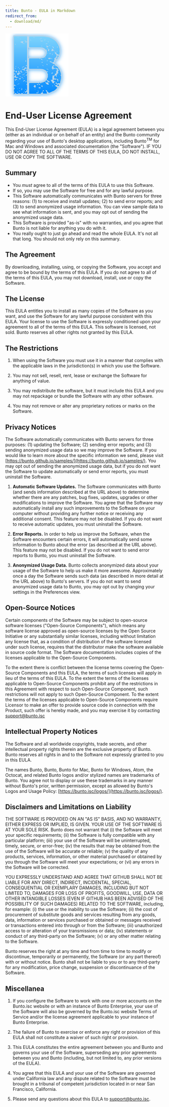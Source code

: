 ```yaml
---
title: Bunto - EULA in Markdown
redirect_from:
  - download/md/
---
```


[![Bunto](images/logo.png)](https://bunto.github.io/eula/)


# End-User License Agreement

This End-User License Agreement (EULA) is a legal agreement between you (either as an individual or on behalf of an entity) and the Bunto community regarding your use of Bunto's desktop applications, including Bunto<sup>TM</sup> for Mac and Windows and associated documentation (the "Software"). IF YOU DO NOT AGREE TO ALL OF THE TERMS OF THIS EULA, DO NOT INSTALL, USE OR COPY THE SOFTWARE.

## Summary

*   You _must_ agree to all of the terms of this EULA to use this Software.
*   If so, you may use the Software for free and for any lawful purpose.
*   This Software automatically communicates with Bunto servers for three reasons: (1) to receive and install updates; (2) to send error reports; and (3) to send anonymized usage information. You can view sample data to see what information is sent, and you may opt out of sending the anonymized usage data.
*   This Software is provided "as-is" with no warranties, and you agree that Bunto is not liable for anything you do with it.
*   You really ought to just go ahead and read the whole EULA. It's not all that long. You should not only rely on this summary.

## The Agreement

By downloading, installing, using, or copying the Software, you accept and agree to be bound by the terms of this EULA. If you do not agree to all of the terms of this EULA, you may not download, install, use or copy the Software.

## The License

This EULA entitles you to install as many copies of the Software as you want, and use the Software for any lawful purpose consistent with this EULA. Your license to use the Software is expressly conditioned upon your agreement to all of the terms of this EULA. This software is licensed, not sold. Bunto reserves all other rights not granted by this EULA.

## The Restrictions

1.  When using the Software you must use it in a manner that complies with the applicable laws in the jurisdiction(s) in which you use the Software.

2.  You may not sell, resell, rent, lease or exchange the Software for anything of value.

3.  You may redistribute the software, but it must include this EULA and you may not repackage or bundle the Software with any other software.

4.  You may not remove or alter any proprietary notices or marks on the Software.

## Privacy Notices

The Software automatically communicates with Bunto servers for three purposes: (1) updating the Software; (2) sending error reports; and (3) sending anonymized usage data so we may improve the Software. If you would like to learn more about the specific information we send, please visit [https://bunto.github.io/samples/](https://bunto.github.io/samples/). You may opt out of sending the anonymized usage data, but if you do not want the Software to update automatically or send error reports, you must uninstall the Software.

1.  **Automatic Software Updates.** The Software communicates with Bunto (and sends information described at the URL above) to determine whether there are any patches, bug fixes, updates, upgrades or other modifications to improve the Software. You agree that the Software may automatically install any such improvements to the Software on your computer without providing any further notice or receiving any additional consent. This feature may not be disabled. If you do not want to receive automatic updates, you must uninstall the Software.

2.  **Error Reports.** In order to help us improve the Software, when the Software encounters certain errors, it will automatically send some information to Bunto about the error (as described at the URL above). This feature may not be disabled. If you do not want to send error reports to Bunto, you must uninstall the Software.

3.  **Anonymized Usage Data.** Bunto collects anonymized data about your usage of the Software to help us make it more awesome. Approximately once a day the Software sends such data (as described in more detail at the URL above) to Bunto's servers. If you do not want to send anonymized usage data to Bunto, you may opt out by changing your settings in the Preferences view.

## Open-Source Notices

Certain components of the Software may be subject to open-source software licenses ("Open-Source Components"), which means any software license approved as open-source licenses by the Open Source Initiative or any substantially similar licenses, including without limitation any license that, as a condition of distribution of the software licensed under such license, requires that the distributor make the software available in source code format. The Software documentation includes copies of the licenses applicable to the Open-Source Components.

To the extent there is conflict between the license terms covering the Open-Source Components and this EULA, the terms of such licenses will apply in lieu of the terms of this EULA. To the extent the terms of the licenses applicable to Open-Source Components prohibit any of the restrictions in this Agreement with respect to such Open-Source Component, such restrictions will not apply to such Open-Source Component. To the extent the terms of the licenses applicable to Open-Source Components require Licensor to make an offer to provide source code in connection with the Product, such offer is hereby made, and you may exercise it by contacting support@bunto.isc

## Intellectual Property Notices

The Software and all worldwide copyrights, trade secrets, and other intellectual property rights therein are the exclusive property of Bunto. Bunto reserves all rights in and to the Software not expressly granted to you in this EULA.

The names Bunto, Bunto, Bunto for Mac, Bunto for Windows, Atom, the Octocat, and related Bunto logos and/or stylized names are trademarks of Bunto. You agree not to display or use these trademarks in any manner without Bunto's prior, written permission, except as allowed by Bunto's Logos and Usage Policy: [https://bunto.isc/logos/](https://bunto.isc/logos/).

## Disclaimers and Limitations on Liability

THE SOFTWARE IS PROVIDED ON AN "AS IS" BASIS, AND NO WARRANTY, EITHER EXPRESS OR IMPLIED, IS GIVEN. YOUR USE OF THE SOFTWARE IS AT YOUR SOLE RISK. Bunto does not warrant that (i) the Software will meet your specific requirements; (ii) the Software is fully compatible with any particular platform; (iii) your use of the Software will be uninterrupted, timely, secure, or error-free; (iv) the results that may be obtained from the use of the Software will be accurate or reliable; (v) the quality of any products, services, information, or other material purchased or obtained by you through the Software will meet your expectations; or (vi) any errors in the Software will be corrected.

YOU EXPRESSLY UNDERSTAND AND AGREE THAT GITHUB SHALL NOT BE LIABLE FOR ANY DIRECT, INDIRECT, INCIDENTAL, SPECIAL, CONSEQUENTIAL OR EXEMPLARY DAMAGES, INCLUDING BUT NOT LIMITED TO, DAMAGES FOR LOSS OF PROFITS, GOODWILL, USE, DATA OR OTHER INTANGIBLE LOSSES (EVEN IF GITHUB HAS BEEN ADVISED OF THE POSSIBILITY OF SUCH DAMAGES) RELATED TO THE SOFTWARE, including, for example: (i) the use or the inability to use the Software; (ii) the cost of procurement of substitute goods and services resulting from any goods, data, information or services purchased or obtained or messages received or transactions entered into through or from the Software; (iii) unauthorized access to or alteration of your transmissions or data; (iv) statements or conduct of any third-party on the Software; (v) or any other matter relating to the Software.

Bunto reserves the right at any time and from time to time to modify or discontinue, temporarily or permanently, the Software (or any part thereof) with or without notice. Bunto shall not be liable to you or to any third-party for any modification, price change, suspension or discontinuance of the Software.

## Miscellanea

1.  If you configure the Software to work with one or more accounts on the Bunto.isc website or with an instance of Bunto Enterprise, your use of the Software will also be governed by the Bunto.isc website Terms of Service and/or the license agreement applicable to your instance of Bunto Enterprise.

2.  The failure of Bunto to exercise or enforce any right or provision of this EULA shall not constitute a waiver of such right or provision.

3.  This EULA constitutes the entire agreement between you and Bunto and governs your use of the Software, superseding any prior agreements between you and Bunto (including, but not limited to, any prior versions of the EULA).

4.  You agree that this EULA and your use of the Software are governed under California law and any dispute related to the Software must be brought in a tribunal of competent jurisdiction located in or near San Francisco, California.

5.  Please send any questions about this EULA to support@bunto.isc.
